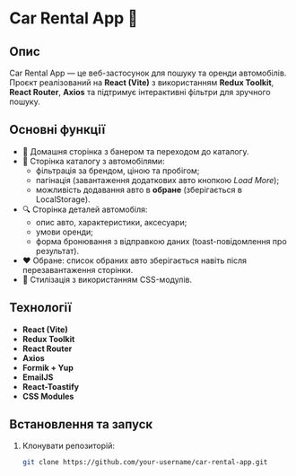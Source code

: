 # Car Rental App 🚗

## Опис

Car Rental App — це веб-застосунок для пошуку та оренди автомобілів.  
Проєкт реалізований на **React (Vite)** з використанням **Redux Toolkit**, **React Router**, **Axios** та підтримує інтерактивні фільтри для зручного пошуку.

## Основні функції

- 📌 Домашня сторінка з банером та переходом до каталогу.
- 📑 Сторінка каталогу з автомобілями:
  - фільтрація за брендом, ціною та пробігом;
  - пагінація (завантаження додаткових авто кнопкою _Load More_);
  - можливість додавання авто в **обране** (зберігається в LocalStorage).
- 🔍 Сторінка деталей автомобіля:
  - опис авто, характеристики, аксесуари;
  - умови оренди;
  - форма бронювання з відправкою даних (toast-повідомлення про результат).
- ❤️ Обране: список обраних авто зберігається навіть після перезавантаження сторінки.
- 🎨 Стилізація з використанням CSS-модулів.

## Технології

- **React (Vite)**
- **Redux Toolkit**
- **React Router**
- **Axios**
- **Formik + Yup**
- **EmailJS**
- **React-Toastify**
- **CSS Modules**

## Встановлення та запуск

1. Клонувати репозиторій:
   ```bash
   git clone https://github.com/your-username/car-rental-app.git
   ```
